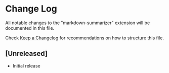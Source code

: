 # Change Log

All notable changes to the "markdown-summarizer" extension will be documented in this file.

Check [Keep a Changelog](http://keepachangelog.com/) for recommendations on how to structure this file.

## [Unreleased]

- Initial release